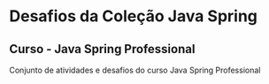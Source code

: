 # Desafios da Coleção Java Spring

## Curso - Java Spring Professional

Conjunto de atividades e desafios do curso Java Spring Professional
